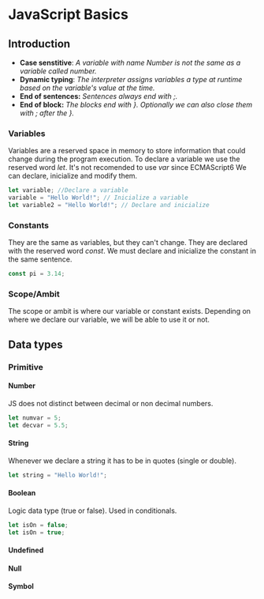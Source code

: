 # JavaScript Basics

## Introduction

- **Case senstitive**: _A variable with name Number is not the same as a variable called number._
- **Dynamic typing**: _The interpreter assigns variables a type at runtime based on the variable's value at the time._
- **End of sentences:** _Sentences always end with ;._
- **End of block:** _The blocks end with }. Optionally we can also close them with ; after the }._

### Variables

Variables are a reserved space in memory to store information that could change during the program execution.
To declare a variable we use the reserved word _let_. It's not recomended to use _var_ since ECMAScript6
We can declare, inicialize and modify them.

```js
let variable; //Declare a variable
variable = "Hello World!"; // Inicialize a variable
let variable2 = "Hello World!"; // Declare and inicialize
```

### Constants

They are the same as variables, but they can't change.
They are declared with the reserved word _const_.
We must declare and inicialize the constant in the same sentence.

```js
const pi = 3.14;
```

### Scope/Ambit

The scope or ambit is where our variable or constant exists. Depending on where we declare our variable, we will be able to use it or not.

## Data types

### Primitive

#### Number

JS does not distinct between decimal or non decimal numbers.

```js
let numvar = 5;
let decvar = 5.5;
```

#### String

Whenever we declare a string it has to be in quotes (single or double).

```js
let string = "Hello World!";
```

#### Boolean

Logic data type (true or false). Used in conditionals.

```js
let isOn = false;
let isOn = true;
```

#### Undefined

#### Null

#### Symbol
